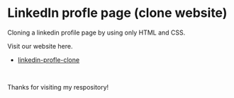 # LinkedIn profle page (clone website)

Cloning a linkedin profile page by using only HTML and CSS.

Visit our website here.

- [linkedin-profle-clone](https://nakornkitk.github.io/linkedin-profile/)

<br>

Thanks for visiting my respository!